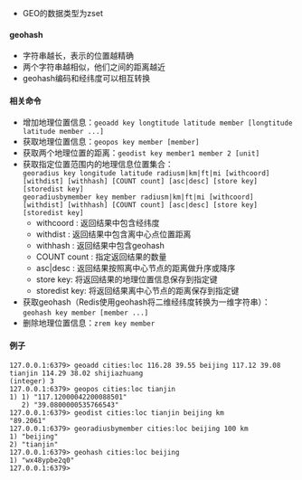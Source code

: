 - GEO的数据类型为zset

#### geohash
- 字符串越长，表示的位置越精确
- 两个字符串越相似，他们之间的距离越近
- geohash编码和经纬度可以相互转换

#### 相关命令
- 增加地理位置信息：```geoadd key longtitude latitude member [longtitude latitude member ...]```
- 获取地理位置信息：```geopos key member [member]```
- 获取两个地理位置的距离：```geodist key member1 member 2 [unit]```
- 获取指定位置范围内的地理信息位置集合：  
	```georadius key longitude latitude radiusm|km|ft|mi [withcoord] [withdist] [withhash] [COUNT count] [asc|desc] [store key] [storedist key]```  
	```georadiusbymember key member radiusm|km|ft|mi [withcoord] [withdist] [withhash] [COUNT count] [asc|desc] [store key] [storedist key]```  
	- withcoord : 返回结果中包含经纬度
	- withdist : 返回结果中包含离中心点位置距离
	- withhash : 返回结果中包含geohash
	- COUNT count : 指定返回结果的数量
	- asc|desc : 返回结果按照离中心节点的距离做升序或降序
	- store key: 将返回结果的地理位置信息保存到指定键
	- storedist key: 将返回结果离中心节点的距离保存到指定键
- 获取geohash（Redis使用geohash将二维经纬度转换为一维字符串）：  ```geohash key member [member ...]```
- 删除地理位置信息：```zrem key member```

#### 例子
```
127.0.0.1:6379> geoadd cities:loc 116.28 39.55 beijing 117.12 39.08 tianjin 114.29 38.02 shijiazhuang
(integer) 3
127.0.0.1:6379> geopos cities:loc tianjin
1) 1) "117.12000042200088501"
   2) "39.0800000535766543"
127.0.0.1:6379> geodist cities:loc tianjin beijing km
"89.2061"
127.0.0.1:6379> georadiusbymember cities:loc beijing 100 km
1) "beijing"
2) "tianjin"
127.0.0.1:6379> geohash cities:loc beijing
1) "wx48ypbe2q0"
127.0.0.1:6379>
```